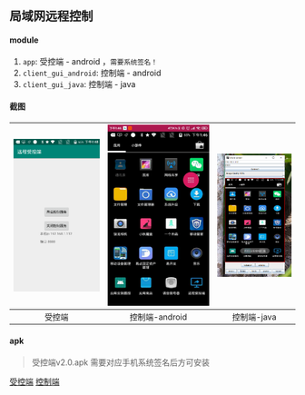 ## 局域网远程控制

#### module
1. `app`: 受控端 - android ，`需要系统签名！`
2. `client_gui_android`: 控制端 - android
3. `client_gui_java`: 控制端 - java

#### 截图
| ![受控端](screenshot/受控端.png) | ![控制端-android](screenshot/android控制端.jpg) | ![控制端-java](screenshot/java控制端.png) |
| :--: | :--: | :--: |
| 受控端 | 控制端-android | 控制端-java |

#### apk
> 受控端v2.0.apk 需要对应手机系统签名后方可安装

[受控端](apk/受控端v2.0.apk)
[控制端](apk/控制端-android.apk)